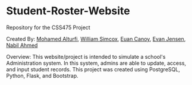 # Student-Roster-Website

Repository for the CSS475 Project

Created By: [Mohamed Alturfi](https://github.com/altaiiiir), [William Simcox](https://github.com/WSSimcox), [Euan Canoy](https://github.com/ejcanoy), [Evan Jensen](https://github.com/evanJensengit), [Nabil Ahmed](https://github.com/anabil14)

Overview: This website/project is intended to simulate a school's Administration system. In this system, admins are able to update, access, and input student records. This project was created using PostgreSQL, Python, Flask, and Bootstrap. 
